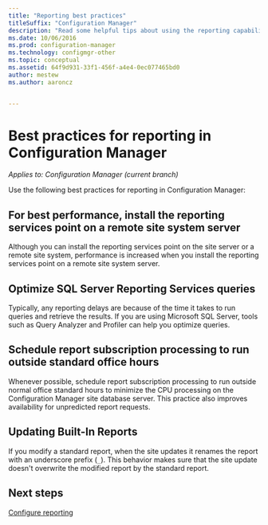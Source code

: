 ```yaml
---
title: "Reporting best practices"
titleSuffix: "Configuration Manager"
description: "Read some helpful tips about using the reporting capability of Configuration Manager."
ms.date: 10/06/2016
ms.prod: configuration-manager
ms.technology: configmgr-other
ms.topic: conceptual
ms.assetid: 64f9d931-33f1-456f-a4e4-0ec077465bd0
author: mestew
ms.author: aaroncz


---
```

# Best practices for reporting in Configuration Manager

*Applies to: Configuration Manager (current branch)*

Use the following best practices for reporting in Configuration Manager:  

## For best performance, install the reporting services point on a remote site system server  
Although you can install the reporting services point on the site server or a remote site system, performance is increased when you install the reporting services point on a remote site system server.  

## Optimize SQL Server Reporting Services queries  
Typically, any reporting delays are because of the time it takes to run queries and retrieve the results. If you are using Microsoft SQL Server, tools such as Query Analyzer and Profiler can help you optimize queries.  

## Schedule report subscription processing to run outside standard office hours  
Whenever possible, schedule report subscription processing to run outside normal office standard hours to minimize the CPU processing on the Configuration Manager site database server. This practice also improves availability for unpredicted report requests.  

## Updating Built-In Reports
If you modify a standard report, when the site updates it renames the report with an underscore prefix (`_`). This behavior makes sure that the site update doesn't overwrite the modified report by the standard report.

## Next steps
[Configure reporting](configuring-reporting.md)
